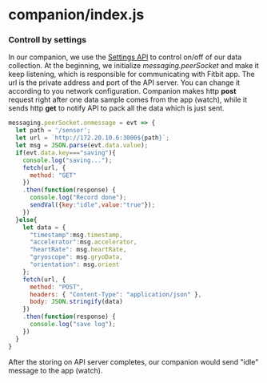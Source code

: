 # companion/index.js

### Controll by settings
In our companion, we use the [Settings API](https://dev.fitbit.com/build/reference/companion-api/settings/) to control on/off of our data collection.
At the beginning, we initialize *messaging.peerSocket* and make it keep listening, which is responsible for communicating with Fitbit app. 
The url is the private address and port of the API server. You can change it according to you network configuration.
Companion makes http **post** request right after one data sample comes from the app (watch), while it sends http **get** to notify API to pack all the data which is just sent.

```javascript
messaging.peerSocket.onmessage = evt => {
  let path = '/sensor';
  let url = `http://172.20.10.6:3000${path}`;
  let msg = JSON.parse(evt.data.value);
  if(evt.data.key==="saving"){
    console.log("saving...");
    fetch(url, {
      method: "GET"
    })
    .then(function(response) {
      console.log("Record done");
      sendVal({key:"idle",value:"true"});
    })
  }else{
    let data = {
      "timestamp":msg.timestamp,
      "accelerator":msg.accelerator,
      "heartRate": msg.heartRate,
      "gryoscope": msg.gryoData,
      "orientation": msg.orient
    };
    fetch(url, {
      method: "POST",
      headers: { "Content-Type": "application/json" },
      body: JSON.stringify(data)
    })
    .then(function(response) {
      console.log("save log");
    })
  }
}
```

After the storing on API server completes, our companion would send "idle" message to the app (watch).

